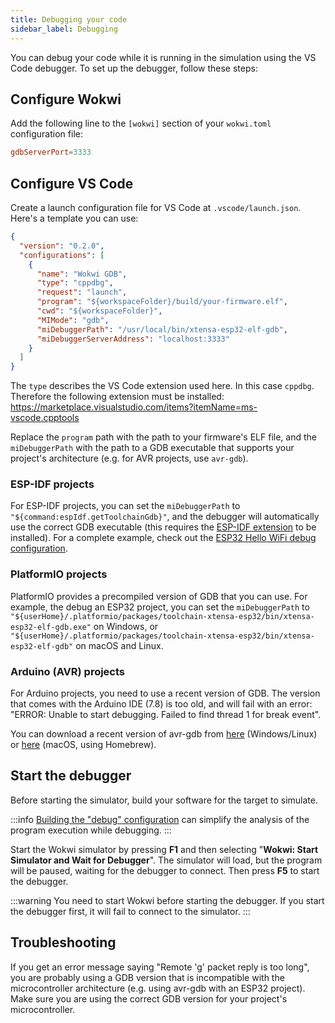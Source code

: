 ```yaml
---
title: Debugging your code
sidebar_label: Debugging
---
```


You can debug your code while it is running in the simulation using the VS Code debugger. To set up the debugger, follow these steps:

## Configure Wokwi

Add the following line to the `[wokwi]` section of your `wokwi.toml` configuration file:

```toml
gdbServerPort=3333
```

## Configure VS Code

Create a launch configuration file for VS Code at `.vscode/launch.json`. Here's a template you can use:

```json
{
  "version": "0.2.0",
  "configurations": [
    {
      "name": "Wokwi GDB",
      "type": "cppdbg",
      "request": "launch",
      "program": "${workspaceFolder}/build/your-firmware.elf",
      "cwd": "${workspaceFolder}",
      "MIMode": "gdb",
      "miDebuggerPath": "/usr/local/bin/xtensa-esp32-elf-gdb",
      "miDebuggerServerAddress": "localhost:3333"
    }
  ]
}
```

The `type` describes the VS Code extension used here. In this case `cppdbg`. Therefore the following extension must be installed: https://marketplace.visualstudio.com/items?itemName=ms-vscode.cpptools

Replace the `program` path with the path to your firmware's ELF file, and the `miDebuggerPath` with the path to a GDB executable that supports your project's architecture (e.g. for AVR projects, use `avr-gdb`).

### ESP-IDF projects

For ESP-IDF projects, you can set the `miDebuggerPath` to `"${command:espIdf.getToolchainGdb}"`, and the debugger will automatically use the correct GDB executable (this requires the [ESP-IDF extension](https://marketplace.visualstudio.com/items?itemName=espressif.esp-idf-extension) to be installed). For a complete example, check out the [ESP32 Hello WiFi debug configuration](https://github.com/wokwi/esp32-idf-hello-wifi/blob/main/.vscode/launch.json).

### PlatformIO projects

PlatformIO provides a precompiled version of GDB that you can use. For example, the debug an ESP32 project, you can set the `miDebuggerPath` to `"${userHome}/.platformio/packages/toolchain-xtensa-esp32/bin/xtensa-esp32-elf-gdb.exe"` on Windows, or `"${userHome}/.platformio/packages/toolchain-xtensa-esp32/bin/xtensa-esp32-elf-gdb"` on macOS and Linux.

### Arduino (AVR) projects

For Arduino projects, you need to use a recent version of GDB. The version that comes with the Arduino IDE (7.8) is too old, and will fail with an error: "ERROR: Unable to start debugging. Failed to find thread 1 for break event".

You can download a recent version of avr-gdb from [here](https://blog.zakkemble.net/avr-gcc-builds/) (Windows/Linux) or [here](https://github.com/osx-cross/homebrew-avr) (macOS, using Homebrew).

## Start the debugger

Before starting the simulator, build your software for the target to simulate.

:::info
[Building the "debug" configuration](https://docs.platformio.org/en/latest/projectconf/build_configurations.html#build-configurations) can simplify the analysis of the program execution while debugging.
:::

Start the Wokwi simulator by pressing **F1** and then selecting "**Wokwi: Start Simulator and Wait for Debugger**". The simulator will load, but the program will be paused, waiting for the debugger to connect. Then press **F5** to start the debugger.

:::warning
You need to start Wokwi before starting the debugger. If you start the debugger first, it will fail to connect to the simulator.
:::

## Troubleshooting

If you get an error message saying "Remote 'g' packet reply is too long", you are probably using a GDB version that is incompatible with the microcontroller architecture (e.g. using avr-gdb with an ESP32 project). Make sure you are using the correct GDB version for your project's microcontroller.
